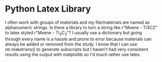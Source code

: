 
# Python Latex Library

I often work with groups of materials and my file/materials are named as alphanumeric strings. Is there a library to turn a string like r"Mxene - Ti3C2" to latex styled r"Mxene - Ti$_\mathrm{3}$C$_\mathrm{2}$"?
I usually use a dictionary but going through every name is a hassle and prone to error because materials can always be added or removed from the study.
I know that I can use str.maketrans() to generate subscripts but I haven't had very consistent results using the output with matplotlib so I'd much rather use latex.

        